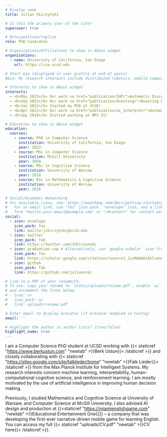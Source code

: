 ```yaml
---
# Display name
title: Julian Skirzyński

# Is this the primary user of the site?
superuser: true

# Role/position/tagline
role: PhD Candidate

# Organizations/Affiliations to show in About widget
organizations:
  - name: University of California, San Diego
    url: https://cse.ucsd.edu

# Short bio (displayed in user profile at end of posts)
#bio: My research interests include distributed robotics, mobile computing and programmable matter.

# Interests to show in About widget
interests:
  - <b>May 2023</b> Our work <a href="publication/IHP/">Automatic Discovery and Description of Human Planning Strategies</a> was published in the Behavior Research Methods Journal.
  - <b>Sep 2022</b> Our work <a href="publication/boosting/">Boosting Human Decision-making with AI-Generated Decision Aids</a> was published in the Computational Brain & Behavior Journal.
  - <b>Jan 2022</b> Started my PhD at UCSD!
  - <b>Apr 2021</b> Our work <a href="publication/ai_interpret/">Automatic discovery of interpretable planning strategies</a> was published in the Machine Learning Journal.
  - <b>Sep 2019</b> Started working at MPI-IS!

# Education to show in About widget
education:
  courses:
    - course: PhD in Computer Science
      institution: University of California, San Diego
      year: 2022-
    - course: MSc in Computer Science
      institution: McGill University
      year: 2020
    - course: MSc in Cognitive Science
      institution: University of Warsaw
      year: 2018
    - course: BSc in Mathematics & Cognitive Science
      institution: University of Warsaw
      year: 2016

# Social/Academic Networking
# For available icons, see: https://wowchemy.com/docs/getting-started/page-builder/#icons
#   For an email link, use "fas" icon pack, "envelope" icon, and a link in the
#   form "mailto:your-email@example.com" or "/#contact" for contact widget.
social:
  - icon: envelope
    icon_pack: fas
    link: mailto:jskirzynski@ucsd.edu
  - icon: twitter
    icon_pack: fab
    link: https://twitter.com/JSkirzynski
  - icon: graduation-cap # Alternatively, use `google-scholar` icon from `ai` icon pack
    icon_pack: fas
    link: https://scholar.google.com/citations?user=o1_1isMAAAAJ&hl=en&oi=ao
  - icon: github
    icon_pack: fab
    link: https://github.com/juliannski

# Link to a PDF of your resume/CV.
# To use: copy your resume to `static/uploads/resume.pdf`, enable `ai` icons in `params.toml`,
# and uncomment the lines below.
# - icon: cv
#   icon_pack: ai
#   link: uploads/resume.pdf

# Enter email to display Gravatar (if Gravatar enabled in Config)
email: ''

# Highlight the author in author lists? (true/false)
highlight_name: true
---
```


I am a Computer Science PhD student at UCSD working with {{< staticref "https://www.berkustun.com" "newtab" >}}Berk Ustun{{< /staticref >}} and closely collaborating with {{< staticref "https://sites.google.com/site/falklieder/home" "newtab" >}}Falk Lieder{{< /staticref >}} from the Max Planck Institute for Intelligent Systems. My research interests concern machine learning, interpretability, human-computational cognitive science, and reinforcement learning. I am mostly motivated by the use of artificial intelligence in improving human decision making. 

Previously, I studied Mathematics and Cognitive Science at University of Warsaw, and Computer Science at McGill University. I also advised AI design and production at {{<staticref "https://miamienglishgame.com" "newtab" >}}Educational Entertainment One{{</staticref >}} – a company that was developing the first-ever narrative-driven mobile game for learning English. You can access my full {{< staticref "uploads/CV.pdf" "newtab" >}}CV here{{< /staticref >}}.
